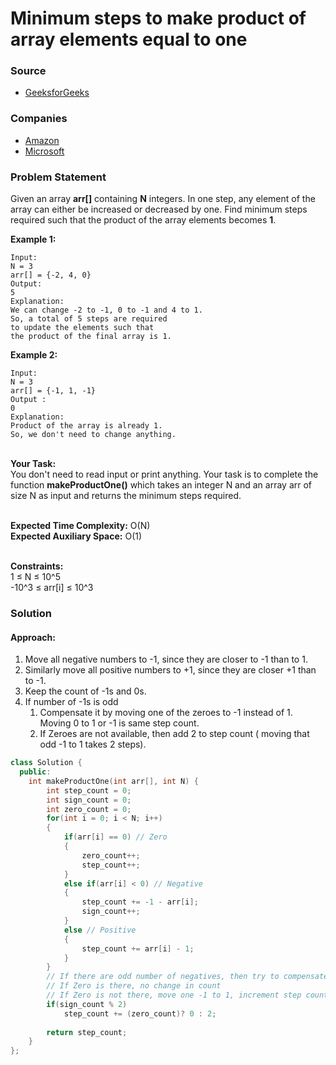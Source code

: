 # Minimum steps to make product of array elements equal to one

### Source

* [GeeksforGeeks](https://practice.geeksforgeeks.org/problems/minimum-steps-to-make-product-equal-to-one/1#)

### Companies

* [Amazon](../../company-based-lists/amazon.md)
* [Microsoft](../../company-based-lists/microsoft.md)

### Problem Statement

Given an array **arr\[]** containing **N** integers. In one step, any element of the array can either be increased or decreased by one. Find minimum steps required such that the product of the array elements becomes **1**.

**Example 1:**

```
Input:
N = 3
arr[] = {-2, 4, 0}
Output:
5
Explanation:
We can change -2 to -1, 0 to -1 and 4 to 1.
So, a total of 5 steps are required
to update the elements such that
the product of the final array is 1. 
```

**Example 2:**

```
Input:
N = 3
arr[] = {-1, 1, -1} 
Output :
0
Explanation:
Product of the array is already 1.
So, we don't need to change anything.
```

\
&#x20;**Your Task:**  \
&#x20;You don't need to read input or print anything. Your task is to complete the function **makeProductOne()** which takes an integer N and an array arr of size N as input and returns the minimum steps required.

\
&#x20;**Expected Time Complexity:** O(N)\
&#x20;**Expected Auxiliary Space:** O(1)

\
&#x20;**Constraints:**\
&#x20;1 ≤ N ≤ 10^5\
&#x20;\-10^3 ≤ arr\[i] ≤ 10^3

### Solution

#### Approach:

1. Move all negative numbers to -1, since they are closer to -1 than to 1.
2. Similarly move all positive numbers to +1, since they are closer +1 than to -1.
3. Keep the count of -1s and 0s.
4. If number of -1s is odd
   1. Compensate it by moving one of the zeroes to -1 instead of 1.  Moving 0 to 1 or -1 is same step count.
   2. If Zeroes are not available, then add 2 to step count ( moving that odd -1 to 1 takes 2 steps).

```cpp
class Solution {
  public:
    int makeProductOne(int arr[], int N) {
        int step_count = 0;
        int sign_count = 0;
        int zero_count = 0;
        for(int i = 0; i < N; i++)
        {
            if(arr[i] == 0) // Zero
            {
                zero_count++;
                step_count++;
            }
            else if(arr[i] < 0) // Negative 
            {
                step_count += -1 - arr[i];
                sign_count++;
            }
            else // Positive
            {
                step_count += arr[i] - 1;
            }
        }
        // If there are odd number of negatives, then try to compensate with 0 to -1
        // If Zero is there, no change in count
        // If Zero is not there, move one -1 to 1, increment step count by 2.
        if(sign_count % 2)
            step_count += (zero_count)? 0 : 2;
        
        return step_count;
    }
};
```
